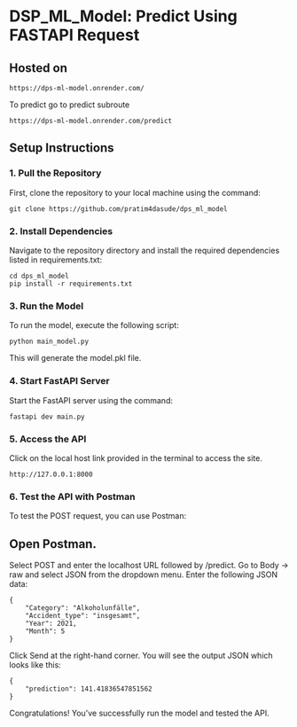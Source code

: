 # DSP_ML_Model: Predict Using FASTAPI Request
## Hosted on 
```
https://dps-ml-model.onrender.com/
```
To predict go to predict subroute

```
https://dps-ml-model.onrender.com/predict
```

## Setup Instructions

### 1. Pull the Repository

First, clone the repository to your local machine using the command:

```
git clone https://github.com/pratim4dasude/dps_ml_model
```
### 2. Install Dependencies
Navigate to the repository directory and install the required dependencies listed in requirements.txt:

```
cd dps_ml_model
pip install -r requirements.txt
```
### 3. Run the Model
To run the model, execute the following script:

```
python main_model.py
```
This will generate the model.pkl file.

### 4. Start FastAPI Server
Start the FastAPI server using the command:
```
fastapi dev main.py
```
### 5. Access the API
Click on the local host link provided in the terminal to access the site.
```
http://127.0.0.1:8000  
```
### 6. Test the API with Postman
To test the POST request, you can use Postman:

## Open Postman.
Select POST and enter the localhost URL followed by /predict.
Go to Body -> raw and select JSON from the dropdown menu.
Enter the following JSON data:
```
{
    "Category": "Alkoholunfälle",
    "Accident_type": "insgesamt",
    "Year": 2021,
    "Month": 5
}
```
Click Send at the right-hand corner.
You will see the output JSON which looks like this:

```
{
    "prediction": 141.41836547851562
}
```
Congratulations! You've successfully run the model and tested the API.
